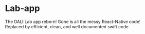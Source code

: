 # Lab-app
The DALI Lab app reborn! Gone is all the messy React-Native code! Replaced by efficient, clean, and well documented swift code
